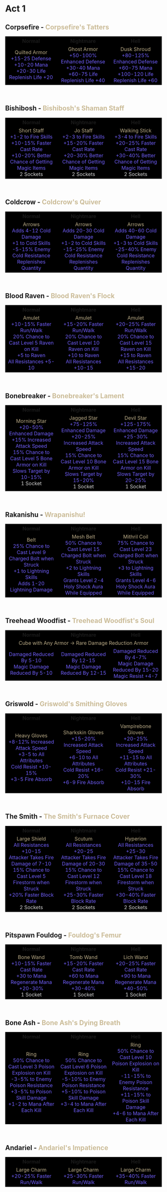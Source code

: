 # Act 1

## Corpsefire - <span style="color:#c7b790ed">Corpsefire's Tatters</span>
<table style="font-size:16px; text-align: center; background: black">
<tr><th style="min-width: 150px; text-align: center"> Normal </th><th style="min-width: 150px; text-align: center"> Nightmare </th><th style="min-width: 150px; text-align: center"> Hell </th></tr><tr><td>
<div style="color:#c7b790ed">Quilted Armor</div>
<div style="color:#6f5df7">+15-25 Defense</div>
<div style="color:#6f5df7">+10-20 Mana</div>
<div style="color:#6f5df7">+20-30 Life</div>
<div style="color:#6f5df7">Replenish Life +20</div>
</td><td>
<div style="color:#c7b790ed">Ghost Armor</div>
<div style="color:#6f5df7">+50-100% Enhanced Defense</div>
<div style="color:#6f5df7">+30-40 Mana</div>
<div style="color:#6f5df7">+60-75 Life</div>
<div style="color:#6f5df7">Replenish Life +40</div>
</td><td>
<div style="color:#c7b790ed">Dusk Shroud</div>
<div style="color:#6f5df7">+80-125% Enhanced Defense</div>
<div style="color:#6f5df7">+60-75 Mana</div>
<div style="color:#6f5df7">+100-120 Life</div>
<div style="color:#6f5df7">Replenish Life +60</div>
</td></tr></table><br>

## Bishibosh - <span style="color:#c7b790ed">Bishibosh's Shaman Staff</span>
<table style="font-size:16px; text-align: center; background: black">
<tr><th style="min-width: 150px; text-align: center"> Normal </th><th style="min-width: 150px; text-align: center"> Nightmare </th><th style="min-width: 150px; text-align: center"> Hell </th></tr><tr><td>
<div style="color:#c7b790ed">Short Staff</div>
<div style="color:#6f5df7">+1-2 to Fire Skills</div>
<div style="color:#6f5df7">+10-15% Faster Cast Rate</div>
<div style="color:#6f5df7">+10-20% Better Chance of Getting Magic Items</div>
<div style="color:lightgray">2 Sockets</div>
</td><td>
<div style="color:#c7b790ed">Jo Staff</div>
<div style="color:#6f5df7">+2-3 to Fire Skills</div>
<div style="color:#6f5df7">+15-20% Faster Cast Rate</div>
<div style="color:#6f5df7">+20-30% Better Chance of Getting Magic Items</div>
<div style="color:lightgray">2 Sockets</div>
</td><td>
<div style="color:#c7b790ed">Walking Stick</div>
<div style="color:#6f5df7">+3-4 to Fire Skills</div>
<div style="color:#6f5df7">+20-25% Faster Cast Rate</div>
<div style="color:#6f5df7">+30-40% Better Chance of Getting Magic Items</div>
<div style="color:lightgray">2 Sockets</div>
</td></tr></table><br>

## Coldcrow - <span style="color:#c7b790ed">Coldcrow's Quiver</span>
<table style="font-size:16px; text-align: center; background: black">
<tr><th style="min-width: 150px; text-align: center"> Normal </th><th style="min-width: 150px; text-align: center"> Nightmare </th><th style="min-width: 150px; text-align: center"> Hell </th></tr><tr><td>
<div style="color:#c7b790ed">Arrows</div>
<div style="color:#6f5df7">Adds 4-12 Cold Damage</div>
<div style="color:#6f5df7">+1 to Cold Skills</div>
<div style="color:#6f5df7">-5-15% Enemy Cold Resistance</div>
<div style="color:#6f5df7">Replenishes Quantity</div>
</td><td>
<div style="color:#c7b790ed">Arrows</div>
<div style="color:#6f5df7">Adds 20-30 Cold Damage</div>
<div style="color:#6f5df7">+1-2 to Cold Skills</div>
<div style="color:#6f5df7">-15-25% Enemy Cold Resistance</div>
<div style="color:#6f5df7">Replenishes Quantity</div>
</td><td>
<div style="color:#c7b790ed">Arrows</div>
<div style="color:#6f5df7">Adds 40-60 Cold Damage</div>
<div style="color:#6f5df7">+1-3 to Cold Skills</div>
<div style="color:#6f5df7">-25-40% Enemy Cold Resistance</div>
<div style="color:#6f5df7">Replenishes Quantity</div>
</td></tr></table><br>

## Blood Raven - <span style="color:#c7b790ed">Blood Raven's Flock</span>
<table style="font-size:16px; text-align: center; background: black">
<tr><th style="min-width: 150px; text-align: center"> Normal </th><th style="min-width: 150px; text-align: center"> Nightmare </th><th style="min-width: 150px; text-align: center"> Hell </th></tr><tr><td>
<div style="color:#c7b790ed">Amulet</div>
<div style="color:#6f5df7">+10-15% Faster Run/Walk</div>
<div style="color:#6f5df7">20% Chance to Cast Level 5 Raven on Kill</div>
<div style="color:#6f5df7">+5 to Raven</div>
<div style="color:#6f5df7">All Resistances +5-10</div>
</td><td>
<div style="color:#c7b790ed">Amulet</div>
<div style="color:#6f5df7">+15-20% Faster Run/Walk</div>
<div style="color:#6f5df7">20% Chance to Cast Level 10 Raven on Kill</div>
<div style="color:#6f5df7">+10 to Raven</div>
<div style="color:#6f5df7">All Resistances +10-15</div>
</td><td>
<div style="color:#c7b790ed">Amulet</div>
<div style="color:#6f5df7">+20-25% Faster Run/Walk</div>
<div style="color:#6f5df7">20% Chance to Cast Level 15 Raven on Kill</div>
<div style="color:#6f5df7">+15 to Raven</div>
<div style="color:#6f5df7">All Resistances +15-20</div>
</td></tr></table><br>

## Bonebreaker - <span style="color:#c7b790ed">Bonebreaker's Lament</span>
<table style="font-size:16px; text-align: center; background: black">
<tr><th style="min-width: 150px; text-align: center"> Normal </th><th style="min-width: 150px; text-align: center"> Nightmare </th><th style="min-width: 150px; text-align: center"> Hell </th></tr><tr><td>
<div style="color:#c7b790ed">Morning Star</div>
<div style="color:#6f5df7">+20-50% Enhanced Damage</div>
<div style="color:#6f5df7">+15% Increased Attack Speed</div>
<div style="color:#6f5df7">15% Chance to Cast Level 5 Bone Armor on Kill</div>
<div style="color:#6f5df7">Slows Target by 10-15%</div>
<div style="color:lightgray">1 Socket</div>
</td><td>
<div style="color:#c7b790ed">Jagged Star</div>
<div style="color:#6f5df7">+75-125% Enhanced Damage</div>
<div style="color:#6f5df7">+20-25% Increased Attack Speed</div>
<div style="color:#6f5df7">15% Chance to Cast Level 10 Bone Armor on Kill</div>
<div style="color:#6f5df7">Slows Target by 15-20%</div>
<div style="color:lightgray">1 Socket</div>
</td><td>
<div style="color:#c7b790ed">Devil Star</div>
<div style="color:#6f5df7">+125-175% Enhanced Damage</div>
<div style="color:#6f5df7">+25-30% Increased Attack Speed</div>
<div style="color:#6f5df7">15% Chance to Cast Level 15 Bone Armor on Kill</div>
<div style="color:#6f5df7">Slows Target by 20-25%</div>
<div style="color:lightgray">1 Socket</div>
</td></tr></table><br>

## Rakanishu - <span style="color:#c7b790ed">Wrapanishu!</span>
<table style="font-size:16px; text-align: center; background: black">
<tr><th style="min-width: 150px; text-align: center"> Normal </th><th style="min-width: 150px; text-align: center"> Nightmare </th><th style="min-width: 150px; text-align: center"> Hell </th></tr><tr><td>
<div style="color:#c7b790ed">Belt</div>
<div style="color:#6f5df7">25% Chance to Cast Level 9 Charged Bolt when Struck</div>
<div style="color:#6f5df7">+1 to Lightning Skills</div>
<div style="color:#6f5df7">Adds 1-20 Lightning Damage</div>
</td><td>
<div style="color:#c7b790ed">Mesh Belt</div>
<div style="color:#6f5df7">50% Chance to Cast Level 15 Charged Bolt when Struck</div>
<div style="color:#6f5df7">+2 to Lightning Skills</div>
<div style="color:#6f5df7">Grants Level 2-4 Holy Shock Aura While Equipped</div>
</td><td>
<div style="color:#c7b790ed">Mithril Coil</div>
<div style="color:#6f5df7">75% Chance to Cast Level 23 Charged Bolt when Struck</div>
<div style="color:#6f5df7">+3 to Lightning Skills</div>
<div style="color:#6f5df7">Grants Level 4-6 Holy Shock Aura While Equipped</div>
</td></tr></table><br>

## Treehead Woodfist - <span style="color:#c7b790ed">Treehead Woodfist's Soul</span>
<table style="font-size:16px; text-align: center; background: black">
<tr><th style="min-width: 150px; text-align: center"> Normal </th><th style="min-width: 150px; text-align: center"> Nightmare </th><th style="min-width: 150px; text-align: center"> Hell </th></tr>
<tr><td colspan=3 style="color:#c7b790ed">Cube with Any Armor -> Rare Damage Reduction Armor</td></tr>
<tr><td>
<div style="color:#6f5df7">Damaged Reduced By 5-10</div>
<div style="color:#6f5df7">Magic Damage Reduced By 5-10</div>
</td><td>
<div style="color:#6f5df7">Damaged Reduced By 12-15</div>
<div style="color:#6f5df7">Magic Damage Reduced By 12-15</div>
</td><td>
<div style="color:#6f5df7">Damaged Reduced By 4-7%</div>
<div style="color:#6f5df7">Magic Damage Reduced By 15-20</div>
<div style="color:#6f5df7">Magic Resist +4-7</div>
</td></tr></table><br>

## Griswold - <span style="color:#c7b790ed">Griswold's Smithing Gloves</span>
<table style="font-size:16px; text-align: center; background: black">
<tr><th style="min-width: 150px; text-align: center"> Normal </th><th style="min-width: 150px; text-align: center"> Nightmare </th><th style="min-width: 150px; text-align: center"> Hell </th></tr><tr><td>
<div style="color:#c7b790ed">Heavy Gloves</div>
<div style="color:#6f5df7">+8-12% Increased Attack Speed</div>
<div style="color:#6f5df7">+3-5 to All Attributes</div>
<div style="color:#6f5df7">Cold Resist +10-15%</div>
<div style="color:#6f5df7">+3-5 Fire Absorb</div>
</td><td>
<div style="color:#c7b790ed">Sharkskin Gloves</div>
<div style="color:#6f5df7">+15-20% Increased Attack Speed</div>
<div style="color:#6f5df7">+6-10 to All Attributes</div>
<div style="color:#6f5df7">Cold Resist +16-20%</div>
<div style="color:#6f5df7">+6-9 Fire Absorb</div>
</td><td>
<div style="color:#c7b790ed">Vampirebone Gloves</div>
<div style="color:#6f5df7">+20-25% Increased Attack Speed</div>
<div style="color:#6f5df7">+11-15 to All Attributes</div>
<div style="color:#6f5df7">Cold Resist +21-30%</div>
<div style="color:#6f5df7">+10-15 Fire Absorb</div>
</td></tr></table><br>

## The Smith - <span style="color:#c7b790ed">The Smith's Furnace Cover</span>
<table style="font-size:16px; text-align: center; background: black">
<tr><th style="min-width: 150px; text-align: center"> Normal </th><th style="min-width: 150px; text-align: center"> Nightmare </th><th style="min-width: 150px; text-align: center"> Hell </th></tr><tr><td>
<div style="color:#c7b790ed">Large Shield</div>
<div style="color:#6f5df7">All Resistances +10-15</div>
<div style="color:#6f5df7">Attacker Takes Fire Damage of 7-10</div>
<div style="color:#6f5df7">15% Chance to Cast Level 5 Firestorm when Struck</div>
<div style="color:#6f5df7">+20% Faster Block Rate</div>
<div style="color:lightgray">2 Sockets</div>
</td><td>
<div style="color:#c7b790ed">Scutum</div>
<div style="color:#6f5df7">All Resistances +20-25</div>
<div style="color:#6f5df7">Attacker Takes Fire Damage of 20-30</div>
<div style="color:#6f5df7">15% Chance to Cast Level 12 Firestorm when Struck</div>
<div style="color:#6f5df7">+25-30% Faster Block Rate</div>
<div style="color:lightgray">2 Sockets</div>
</td><td>
<div style="color:#c7b790ed">Hyperion</div>
<div style="color:#6f5df7">All Resistances +25-30</div>
<div style="color:#6f5df7">Attacker Takes Fire Damage of 35-50</div>
<div style="color:#6f5df7">15% Chance to Cast Level 18 Firestorm when Struck</div>
<div style="color:#6f5df7">+30-40% Faster Block Rate</div>
<div style="color:lightgray">2 Sockets</div>
</td></tr></table><br>

## Pitspawn Fouldog - <span style="color:#c7b790ed">Fouldog's Femur</span>
<table style="font-size:16px; text-align: center; background: black">
<tr><th style="min-width: 150px; text-align: center"> Normal </th><th style="min-width: 150px; text-align: center"> Nightmare </th><th style="min-width: 150px; text-align: center"> Hell </th></tr><tr><td>
<div style="color:#c7b790ed">Bone Wand</div>
<div style="color:#6f5df7">+10-15% Faster Cast Rate</div>
<div style="color:#6f5df7">+30 to Mana</div>
<div style="color:#6f5df7">Regenerate Mana +20-30%</div>
<div style="color:lightgray">1 Socket</div>
</td><td>
<div style="color:#c7b790ed">Tomb Wand</div>
<div style="color:#6f5df7">+15-20% Faster Cast Rate</div>
<div style="color:#6f5df7">+60 to Mana</div>
<div style="color:#6f5df7">Regenerate Mana +30-40%</div>
<div style="color:lightgray">1 Socket</div>
</td><td>
<div style="color:#c7b790ed">Lich Wand</div>
<div style="color:#6f5df7">+20-25% Faster Cast Rate</div>
<div style="color:#6f5df7">+90 to Mana</div>
<div style="color:#6f5df7">Regenerate Mana +40-50%</div>
<div style="color:lightgray">1 Socket</div>
</td></tr></table><br>

## Bone Ash - <span style="color:#c7b790ed">Bone Ash's Dying Breath</span>
<table style="font-size:16px; text-align: center; background: black">
<tr><th style="min-width: 150px; text-align: center"> Normal </th><th style="min-width: 150px; text-align: center"> Nightmare </th><th style="min-width: 150px; text-align: center"> Hell </th></tr><tr><td>
<div style="color:#c7b790ed">Ring</div>
<div style="color:#6f5df7">50% Chance to Cast Level 3 Poison Explosion on Kill</div>
<div style="color:#6f5df7">-3-5% to Enemy Poison Resistance</div>
<div style="color:#6f5df7">+3-5% to Poison Skill Damage</div>
<div style="color:#6f5df7">+1-2 to Mana After Each Kill</div>
</td><td>
<div style="color:#c7b790ed">Ring</div>
<div style="color:#6f5df7">50% Chance to Cast Level 6 Poison Explosion on Kill</div>
<div style="color:#6f5df7">-5-10% to Enemy Poison Resistance</div>
<div style="color:#6f5df7">+5-10% to Poison Skill Damage</div>
<div style="color:#6f5df7">+3-4 to Mana After Each Kill</div>
</td><td>
<div style="color:#c7b790ed">Ring</div>
<div style="color:#6f5df7">50% Chance to Cast Level 10 Poison Explosion on Kill</div>
<div style="color:#6f5df7">-11-15% to Enemy Poison Resistance</div>
<div style="color:#6f5df7">+11-15% to Poison Skill Damage</div>
<div style="color:#6f5df7">+4-6 to Mana After Each Kill</div>
</td></tr></table><br>

## Andariel - <span style="color:#c7b790ed">Andariel's Impatience</span>
<table style="font-size:16px; text-align: center; background: black">
<tr><th style="min-width: 150px; text-align: center"> Normal </th><th style="min-width: 150px; text-align: center"> Nightmare </th><th style="min-width: 150px; text-align: center"> Hell </th></tr><tr><td>
<div style="color:#c7b790ed">Large Charm</div>
<div style="color:#6f5df7">+20-25% Faster Run/Walk</div>
</td><td>
<div style="color:#c7b790ed">Large Charm</div>
<div style="color:#6f5df7">+25-30% Faster Run/Walk</div>
</td><td>
<div style="color:#c7b790ed">Large Charm</div>
<div style="color:#6f5df7">+35-40% Faster Run/Walk</div>
</td></tr></table><br>